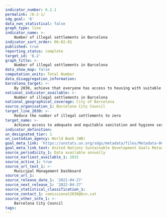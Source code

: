 ```yaml
---
indicator_number: 6.2.1
permalink: /6-2-1/
sdg_goal: '6'
data_non_statistical: false
graph_type: line
indicator_name: >-
    Number of illegal settlements in Barcelona
indicator_sort_order: 06-02-01
published: true
reporting_status: complete
target_id: '6.2'
graph_title: >-
    Number of illegal settlements in Barcelona
data_show_map: false
computation_units: Total Number
data_disaggregation_information: 
barcelona_target: >-
    By 2030, achieve that everyone has access to housing with suitable conditions of hygiene and salubrity
national_indicator_available: >-
    Number of illegal settlements in Barcelona
national_geographical_coverage: City of Barcelona
source_organisation_1: Barcelona City Council
target_line_2030: >-
    Reduce the number of illegal settlements to zero
target_name: >-
    Achieve access to adequate and equitable sanitation and hygiene services for all, and end open defecation, with special attention to the needs of women and girls, as well as people in vulnerable situations
indicator_definition:
un_designated_tier: 1
un_custodian_agency: World Bank (WB)
goal_meta_link: 'https://unstats.un.org/sdgs/metadata/files/Metadata-06-02-01.pdf'
goal_meta_link_text: United Nations Sustainable Development Goals Metadata (pdf 894kB)
source_periodicity_1: Data available annually
source_earliest_available_1: 2015
source_active_1: true
source_url_text_1: >-
    Municipal Management Dashboard 
source_url_1: 
source_release_date_1: '2021-04-27'
source_next_release_1: '2022-04-27'
source_statistical_classification_1: 
source_contact_1: comissionat2030@bcn.cat
source_other_info_1: >-
    Barcelona City Council
tags:
---
```

